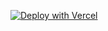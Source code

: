 [![Deploy with Vercel](https://vercel.com/button)](https://vercel.com/new/import?repository-url=https%3A%2F%2Fgithub.com%2Fredevsorg%2Ftemplate&env=OST_GITHUB_ID,OST_GITHUB_SECRET,OST_TOKEN_SECRET,OST_REPO_SLUG,OST_REPO_OWNER,OST_CONTENT_PATH&envDescription=Redevs%20will%20provide%20you%20with%20all%20required%20information.)
